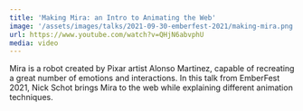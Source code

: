 ```yaml
---
title: 'Making Mira: an Intro to Animating the Web'
image: '/assets/images/talks/2021-09-30-emberfest-2021/making-mira.png'
url: https://www.youtube.com/watch?v=QHjN6abvphU
media: video
---
```


Mira is a robot created by Pixar artist Alonso Martinez, capable of recreating a
great number of emotions and interactions. In this talk from EmberFest 2021,
Nick Schot brings Mira to the web while explaining different animation
techniques.
